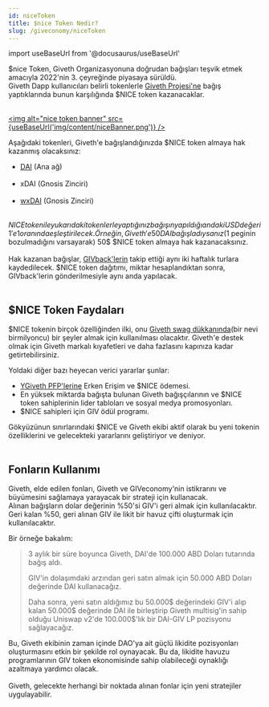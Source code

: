 ```yaml
---
id: niceToken
title: $nice Token Nedir?
slug: /giveconomy/niceToken
---
```

import useBaseUrl from '@docusaurus/useBaseUrl'






$nice Token, Giveth Organizasyonuna doğrudan bağışları teşvik etmek amacıyla 2022'nin 3. çeyreğinde piyasaya sürüldü. <br/>
Giveth Dapp kullanıcıları belirli tokenlerle [Giveth Projesi'ne](https://giveth.io/project/the-giveth-community-of-makers) bağış yaptıklarında bunun karşılığında $NICE token kazanacaklar. <br/> <br/>

<a href="https://giveth.io/project/the-giveth-community-of-makers"><img alt="nice token banner"  src={useBaseUrl('img/content/niceBanner.png')} /></a>

Aşağıdaki tokenleri, Giveth'e bağışlandığınızda $NICE token almaya hak kazanmış olacaksınız:

- [DAI](https://etherscan.io/token/0x6b175474e89094c44da98b954eedeac495271d0f) (Ana ağ)  <br/> <br/>
- xDAI (Gnosis Zinciri) <br/> <br/>
- [wxDAI](https://www.blockscout.com/xdai/mainnet/token/0xe91D153E0b41518A2Ce8Dd3D7944Fa863463a97d/token-transfers) (Gnosis Zinciri) <br/> <br/>

 $NICE token ile yukarıdaki tokenlerle yaptığınız bağışın yapıldığı andaki USD değeri 1'e 1 oranında eşleştirilecek.
Örneğin, Giveth'e 50 DAI bağışladıysanız (1$ peginin bozulmadığını varsayarak) 50$ $NICE token almaya hak kazanacaksınız. <br/> <br/>
Hak kazanan bağışlar, [GIVback'lerin](https://docs.giveth.io/giveconomy/givbacks/) takip ettiği aynı iki haftalık turlara kaydedilecek. $NICE token dağıtımı, miktar hesaplandıktan sonra, GIVback'lerin gönderilmesiyle aynı anda yapılacak. <br/> <br/>

## $NICE Token Faydaları <br/> 

$NICE tokenin birçok özelliğinden ilki, onu [Giveth swag dükkanında](https://swag.giveth.io/)(bir nevi birmilyoncu) bir şeyler almak için kullanılması olacaktır. Giveth'e destek olmak için Giveth markalı kıyafetleri ve daha fazlasını kapınıza kadar getirtebilirsiniz. <br/>

Yoldaki diğer bazı heyecan verici yararlar şunlar:

- [YGiveth PFP'lerine](https://forum.giveth.io/t/the-givers-pfp-collection-initial-sketches/656/5) Erken Erişim ve $NICE ödemesi. <br/> 
- En yüksek miktarda bağışta bulunan Giveth bağışçılarının ve $NICE token sahiplerinin lider tabloları ve sosyal medya promosyonları. <br/> 
- $NICE sahipleri için GIV ödül programı. <br/> 

Gökyüzünun sınırlarındaki $NICE ve Giveth ekibi aktif olarak bu yeni tokenin özelliklerini ve gelecekteki yararlarını geliştiriyor ve deniyor. <br/> <br/>

## Fonların Kullanımı <br/>

Giveth, elde edilen fonları, Giveth ve GIVeconomy'nin istikrarını ve büyümesini sağlamaya yarayacak bir strateji için kullanacak. <br/>
Alınan bağışların dolar değerinin %50'si GIV'i geri almak için kullanılacaktır. Geri kalan %50, geri alınan GIV ile likit bir havuz çifti oluşturmak için kullanılacaktır.

Bir örneğe bakalım: <br/> 
> 3 aylık bir süre boyunca Giveth, DAI'de 100.000 ABD Doları tutarında bağış aldı.
> 
> GIV'in dolaşımdaki arzından geri satın almak için 50.000 ABD Doları değerinde DAI kullanacağız.
> 
> Daha sonra, yeni satın aldığımız bu 50.000$ değerindeki GIV'i alıp kalan 50.000$ değerinde DAI ile birleştirip Giveth multisig'in sahip olduğu Uniswap v2'de 100.000$'lık bir DAI-GIV LP pozisyonu sağlayacağız. <br/>

Bu, Giveth ekibinin zaman içinde DAO'ya ait güçlü likidite pozisyonları oluşturmasını etkin bir şekilde rol oynayacak. Bu da, likidite havuzu programlarının GIV token ekonomisinde sahip olabileceği oynaklığı azaltmaya yardımcı olacak. <br/> <br/>
Giveth, gelecekte herhangi bir noktada alınan fonlar için yeni stratejiler uygulayabilir.

